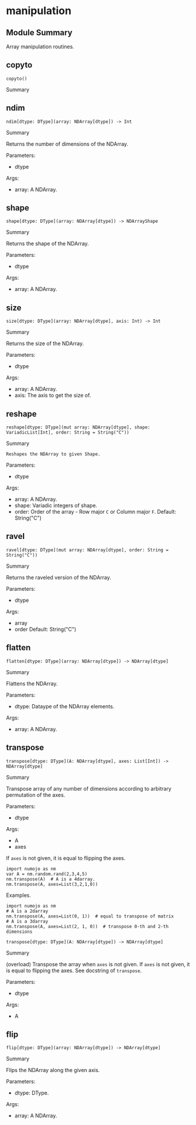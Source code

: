 



# manipulation

##  Module Summary
  
Array manipulation routines.
## copyto


```Mojo
copyto()
```  
Summary  
  
  

## ndim


```Mojo
ndim[dtype: DType](array: NDArray[dtype]) -> Int
```  
Summary  
  
Returns the number of dimensions of the NDArray.  
  
Parameters:  

- dtype
  
Args:  

- array: A NDArray.

## shape


```Mojo
shape[dtype: DType](array: NDArray[dtype]) -> NDArrayShape
```  
Summary  
  
Returns the shape of the NDArray.  
  
Parameters:  

- dtype
  
Args:  

- array: A NDArray.

## size


```Mojo
size[dtype: DType](array: NDArray[dtype], axis: Int) -> Int
```  
Summary  
  
Returns the size of the NDArray.  
  
Parameters:  

- dtype
  
Args:  

- array: A NDArray.
- axis: The axis to get the size of.

## reshape


```Mojo
reshape[dtype: DType](mut array: NDArray[dtype], shape: VariadicList[Int], order: String = String("C"))
```  
Summary  
  
    Reshapes the NDArray to given Shape.  
  
Parameters:  

- dtype
  
Args:  

- array: A NDArray.
- shape: Variadic integers of shape.
- order: Order of the array - Row major `C` or Column major `F`. Default: String("C")

## ravel


```Mojo
ravel[dtype: DType](mut array: NDArray[dtype], order: String = String("C"))
```  
Summary  
  
Returns the raveled version of the NDArray.  
  
Parameters:  

- dtype
  
Args:  

- array
- order Default: String("C")

## flatten


```Mojo
flatten[dtype: DType](array: NDArray[dtype]) -> NDArray[dtype]
```  
Summary  
  
Flattens the NDArray.  
  
Parameters:  

- dtype: Dataype of the NDArray elements.
  
Args:  

- array: A NDArray.

## transpose


```Mojo
transpose[dtype: DType](A: NDArray[dtype], axes: List[Int]) -> NDArray[dtype]
```  
Summary  
  
Transpose array of any number of dimensions according to arbitrary permutation of the axes.  
  
Parameters:  

- dtype
  
Args:  

- A
- axes


If `axes` is not given, it is equal to flipping the axes.
```mojo
import numojo as nm
var A = nm.random.rand(2,3,4,5)
nm.transpose(A)  # A is a 4darray.
nm.transpose(A, axes=List(3,2,1,0))
```

Examples.
```mojo
import numojo as nm
# A is a 2darray
nm.transpose(A, axes=List(0, 1))  # equal to transpose of matrix
# A is a 3darray
nm.transpose(A, axes=List(2, 1, 0))  # transpose 0-th and 2-th dimensions
```

```Mojo
transpose[dtype: DType](A: NDArray[dtype]) -> NDArray[dtype]
```  
Summary  
  
(overload) Transpose the array when `axes` is not given. If `axes` is not given, it is equal to flipping the axes. See docstring of `transpose`.  
  
Parameters:  

- dtype
  
Args:  

- A

## flip


```Mojo
flip[dtype: DType](array: NDArray[dtype]) -> NDArray[dtype]
```  
Summary  
  
Flips the NDArray along the given axis.  
  
Parameters:  

- dtype: DType.
  
Args:  

- array: A NDArray.
